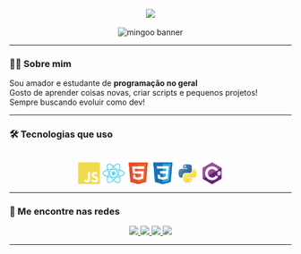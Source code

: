 <!-- Banner de boas-vindas -->
<p align="center">
  <img src="https://capsule-render.vercel.app/api?type=waving&color=0:9333ea,100:4f46e5&height=200&section=header&text=Opa,%20meu%20nome%20é%20mingoo!&fontSize=40&fontColor=ffffff&animation=twinkling" />
</p>

<!-- Imagem personalizada -->
<p align="center">
  <img src="https://files.catbox.moe/6t0atf.jpg" alt="mingoo banner" width="500" />
</p>

---

### 👨‍💻 Sobre mim

 Sou amador e estudante de **programação no geral**  
 Gosto de aprender coisas novas, criar scripts e pequenos projetos!  
 Sempre buscando evoluir como dev!

---

### 🛠️ Tecnologias que uso

<div align="center"><br>
  <img align="center" alt="mingoo-Js" height="40" width="40" src="https://raw.githubusercontent.com/devicons/devicon/master/icons/javascript/javascript-plain.svg">
  <img align="center" alt="mingoo-React" height="40" width="40" src="https://raw.githubusercontent.com/devicons/devicon/master/icons/react/react-original.svg">
  <img align="center" alt="mingoo-HTML" height="40" width="40" src="https://raw.githubusercontent.com/devicons/devicon/master/icons/html5/html5-original.svg">
  <img align="center" alt="mingoo-CSS" height="40" width="40" src="https://raw.githubusercontent.com/devicons/devicon/master/icons/css3/css3-original.svg">
  <img align="center" alt="mingoo-Python" height="40" width="40" src="https://raw.githubusercontent.com/devicons/devicon/master/icons/python/python-original.svg">
  <img align="center" alt="mingoo-Csharp" height="40" width="40" src="https://raw.githubusercontent.com/devicons/devicon/master/icons/csharp/csharp-original.svg">
</div>

---

### 📲 Me encontre nas redes

<p align="center">
  <a href="https://www.youtube.com/@pactuado" target="_blank">
    <img src="https://img.shields.io/badge/YouTube-FF0000?style=for-the-badge&logo=youtube&logoColor=white" />
  </a>
  <a href="https://instagram.com/mingoocry" target="_blank">
    <img src="https://img.shields.io/badge/-Instagram-%23E4405F?style=for-the-badge&logo=instagram&logoColor=white" />
  </a>
  <a href="https://www.twitch.tv/mingoow" target="_blank">
    <img src="https://img.shields.io/badge/Twitch-9146FF?style=for-the-badge&logo=twitch&logoColor=white" />
  </a>
  <a href="https://discord.com/users/1079188628061822996" target="_blank">
    <img src="https://img.shields.io/badge/Discord-7289DA?style=for-the-badge&logo=discord&logoColor=white" />
  </a>
</p>

---
